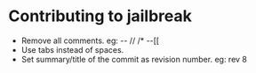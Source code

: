 Contributing to jailbreak
=============
* Remove all comments. eg: -- // /* --[[
* Use tabs instead of spaces.
* Set summary/title of the commit as revision number. eg: rev 8
